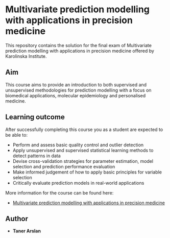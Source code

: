 # Multivariate prediction modelling with applications in precision medicine
This repository contains the solution for the final exam of Multivariate prediction modelling with applications in
precision medicine offered by Karolinska Institute.

## Aim

This course aims to provide an introduction to both supervised and unsupervised methodologies for prediction modelling with
a focus on biomedical applications, molecular epidemiology and personalised medicine.

## Learning outcome
After successfully completing this course you as a student are expected to be able to:

* Perform and assess basic quality control and outlier detection
* Apply unsupervised and supervised statistical learning methods to detect patterns in data
* Devise cross-validation strategies for parameter estimation, model selection and prediction performance evaluation
* Make informed judgement of how to apply basic principles for variable selection
* Critically evaluate prediction models in real-world applications

More information for the course can be found here:
* [Multivariate prediction modelling with applications in precision medicine](https://ki.se/en/meb/multivariate-prediction-modelling-with-applications-in-precision-medicine)



## Author

* **Taner Arslan** 
